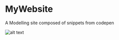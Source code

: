 # MyWebsite
A Modelling site composed of snippets from codepen

![alt text](https://i.imgur.com/DpBiS1H.gif)
